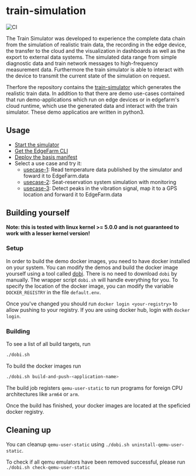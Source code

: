 # train-simulation

![CI](https://github.com/edgefarm/train-simulation/actions/workflows/train-simulation.yaml/badge.svg)

The Train Simulator was developed to experience the complete data chain from the simulation of realistic train data, the recording in the edge device, the transfer to the cloud and the visualization in dashboards as well as the export to external data systems. The simulated data range from simple diagnostic data and train network messages to high-frequency measurement data. Furthermore the train simulator is able to interact with the device to transmit the current state of the simulation on request.

Therfore the repository contains the [train-simulator](./simulator/README.md) which generates the realistic train data. In addition to that there are demo use-cases contained that run demo-applications which run on edge devices or in edgefarm's cloud runtime, which use the generated data and interact with the train simulator. These demo applicatios are written in python3.

## Usage

* [Start the simulator](simulator/README.md)
* [Get the EdgeFarm CLI](https://github.com/edgefarm/edgefarm-cli/releases)
* [Deploy the basis manifest](basis/README.md)
* Select a use case and try it:
  * [usecase-1](usecase-1/README.md): Read temperature data published by the simulator and foward it to EdgeFarm.data
  * [usecase-2](usecase-2/README.md): Seat-reservation system simulation with monitoring
  * [usecase-3](usecase-3/README.md): Detect peaks in the vibration signal, map it to a GPS location and forward it to EdgeFarm.data

## Building yourself

**Note: this is tested with linux kernel >= 5.0.0 and is not guaranteed to work with a lesser kernel version!**

### Setup

In order to build the demo docker images, you need to have docker installed on your system.
You can modify the demos and build the docker image yourself using a tool called [dobi](https://github.com/dnephin/dobi).
There is no need to download `dobi` by manually. The wrapper script `dobi.sh` will handle everything for you.
To specify the location of the docker image, you can modify the variable `DOCKER_REGISTRY` in the file `default.env`.

Once you've changed you should run `docker login <your-registry>` to allow pushing to your registry.
If you are using docker hub, login with `docker login`.

### Building

To see a list of all build targets, run
```bash
./dobi.sh
```

To build the docker images run
```bash
./dobi.sh build-and-push-<application-name>
```

The build job registers `qemu-user-static` to run programs for foreign CPU architectures like `arm64` or `arm`.

Once the build has finished, your docker images are located at the speficied docker registry.

## Cleaning up

You can cleanup `qemu-user-static` using `./dobi.sh uninstall-qemu-user-static`.

To check if all qemu emulators have been removed successful, please run `./dobi.sh check-qemu-user-static`
